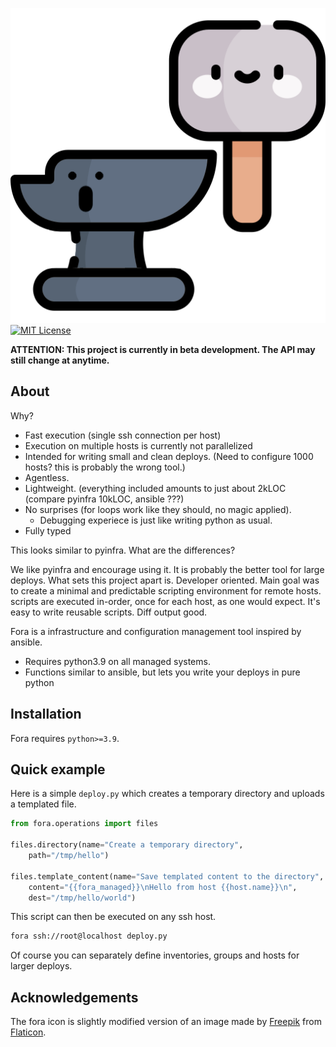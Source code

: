 ![Fora Icon](./docs/fora.png)
[![MIT License](https://img.shields.io/badge/license-MIT-blue.svg)](./LICENSE)

**ATTENTION: This project is currently in beta development. The API may still change at anytime.**

## About

Why?

- Fast execution (single ssh connection per host)
- Execution on multiple hosts is currently not parallelized
- Intended for writing small and clean deploys. (Need to configure 1000 hosts? this is probably the wrong tool.)
- Agentless.
- Lightweight. (everything included amounts to just about 2kLOC (compare pyinfra 10kLOC, ansible ???)
- No surprises (for loops work like they should, no magic applied).
   - Debugging experiece is just like writing python as usual.
- Fully typed

This looks similar to pyinfra. What are the differences?

We like pyinfra and encourage using it. It is probably the better tool for large deploys.
What sets this project apart is.
Developer oriented.
Main goal was to create a minimal and predictable scripting environment for remote hosts.
scripts are executed in-order, once for each host, as one would expect.
It's easy to write reusable scripts.
Diff output good.

Fora is a infrastructure and configuration management tool inspired by ansible.

- Requires python3.9 on all managed systems.
- Functions similar to ansible, but lets you write your deploys in pure python

## Installation

Fora requires `python>=3.9`.

## Quick example

Here is a simple `deploy.py` which creates a temporary directory and uploads a templated file.

```python
from fora.operations import files

files.directory(name="Create a temporary directory",
    path="/tmp/hello")

files.template_content(name="Save templated content to the directory",
    content="{{fora_managed}}\nHello from host {{host.name}}\n",
    dest="/tmp/hello/world")
```

This script can then be executed on any ssh host.

```bash
fora ssh://root@localhost deploy.py
```

Of course you can separately define inventories, groups and hosts for larger deploys.

## Acknowledgements

The fora icon is slightly modified version of an image made by [Freepik](https://www.freepik.com) from [Flaticon](https://www.flaticon.com/).
